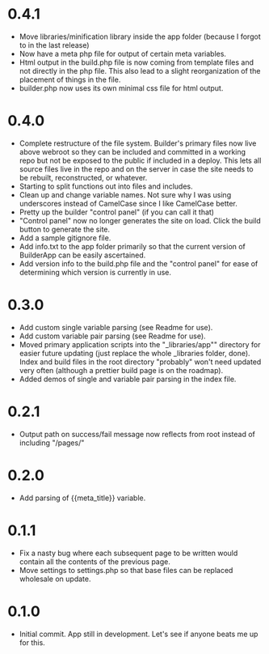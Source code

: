 # 0.4.1

- Move libraries/minification library inside the app folder (because I forgot to in the last release)
- Now have a meta php file for output of certain meta variables.
- Html output in the build.php file is now coming from template files and not directly in the php file. This also lead to a slight reorganization of the placement of things in the file.
- builder.php now uses its own minimal css file for html output.



# 0.4.0

- Complete restructure of the file system. Builder's primary files now live above webroot so they can be included and committed in a working repo but not be exposed to the public if included in a deploy. This lets all source files live in the repo and on the server in case the site needs to be rebuilt, reconstructed, or whatever.
- Starting to split functions out into files and includes.
- Clean up and change variable names. Not sure why I was using underscores instead of CamelCase since I like CamelCase better.
- Pretty up the builder "control panel" (if you can call it that)
- "Control panel" now no longer generates the site on load. Click the build button to generate the site.
- Add a sample gitignore file.
- Add info.txt to the app folder primarily so that the current version of BuilderApp can be easily ascertained.
- Add version info to the build.php file and the "control panel" for ease of determining which version is currently in use.

# 0.3.0

- Add custom single variable parsing (see Readme for use).
- Add custom variable pair parsing (see Readme for use).
- Moved primary application scripts into the "_libraries/app"" directory for easier future updating (just replace the whole _libraries folder, done). Index and build files in the root directory "probably" won't need updated very often (although a prettier build page is on the roadmap).
- Added demos of single and variable pair parsing in the index file.

# 0.2.1

- Output path on success/fail message now reflects from root instead of including "/pages/"

# 0.2.0

- Add parsing of {{meta_title}} variable.

# 0.1.1

- Fix a nasty bug where each subsequent page to be written would contain all the contents of the previous page.
- Move settings to settings.php so that base files can be replaced wholesale on update.


# 0.1.0

- Initial commit. App still in development. Let's see if anyone beats me up for this.